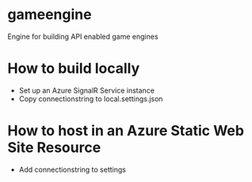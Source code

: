 # gameengine
Engine for building API enabled game engines

# How to build locally
* Set up an Azure SignalR Service instance
* Copy connectionstring to local.settings.json

# How to host in an Azure Static Web Site Resource
* Add connectionstring to settings